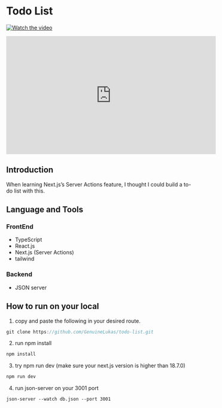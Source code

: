# Todo List

[![Watch the video](https://i.ibb.co/P60rPvx/Todo-List-thumnail.png)](https://www.youtube.com/watch?v=c7AlIUf80Ug)
<iframe width="560" height="315" src="https://www.youtube.com/watch?v=c7AlIUf80Ug" frameborder="0" allow="accelerometer; autoplay; encrypted-media; gyroscope; picture-in-picture" allowfullscreen></iframe>

## Introduction

When learning Next.js’s Server Actions feature, I thought I could build a to-do list with this.

## Language and Tools

### FrontEnd

- TypeScript
- React.js
- Next.js (Server Actions)
- tailwind

### Backend

- JSON server

## How to run on your local

1. copy and paste the following in your desired route.

```jsx
git clone https://github.com/GenuineLukas/todo-list.git
```

2. run npm install

```jsx
npm install
```

3. try npm run dev (make sure your next.js version is higher than 18.7.0)

```jsx
npm run dev
```

4. run json-server on your 3001 port
```
json-server --watch db.json --port 3001
```

